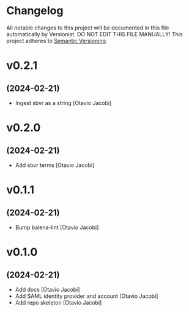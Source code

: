 # Changelog

All notable changes to this project will be documented in this file
automatically by Versionist. DO NOT EDIT THIS FILE MANUALLY!
This project adheres to [Semantic Versioning](http://semver.org/).

# v0.2.1
## (2024-02-21)

* Ingest sbvr as a string [Otavio Jacobi]

# v0.2.0
## (2024-02-21)

* Add sbvr terms [Otavio Jacobi]

# v0.1.1
## (2024-02-21)

* Bump balena-lint [Otavio Jacobi]

# v0.1.0
## (2024-02-21)

* Add docs [Otavio Jacobi]
* Add SAML identity provider and account [Otavio Jacobi]
* Add repo skeleton [Otavio Jacobi]
